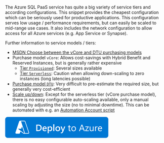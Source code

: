 ﻿The Azure SQL PaaS service has quite a big variety of service tiers and according configurations. This snippet provides the cheapest configuration which can be seriously used for productive applications. This configuration serves low usage / performance requirements, but can easily be scaled to mid-range use cases. It also includes the network configuration to allow access for all Azure services (e.g. App Service or Synapse).

Further information to service models / tiers:
* [MSDN Choose between the vCore and DTU purchasing models](https://docs.microsoft.com/en-us/azure/azure-sql/database/purchasing-models)
* Purchase model `vCore`: Allows cost-savings with Hybrid Benefit and Reserved Instances, but is generally rather expensive
  * [Tier `Provisioned`](https://docs.microsoft.com/en-us/azure/azure-sql/database/service-tiers-sql-database-vcore#service-tiers): Several sizes available
  * [Tier `Serverless`](https://docs.microsoft.com/en-us/azure/azure-sql/database/serverless-tier-overview): Caution when allowing down-scaling to zero instances (long latencies possible)
* [Purchase model `DTU`](https://docs.microsoft.com/en-us/azure/azure-sql/database/service-tiers-dtu): Very difficult to pre-estimate the required size, but generally very cost-efficient
* [Scale up/down](https://docs.microsoft.com/en-us/azure/azure-sql/database/scale-resources): Except for the serverless tier (vCore purchase model), there is no easy configurable auto-scaling available, only a manual scaling by adjusting the size (no to minimal downtime). This can be automated with e.g. an [Automation Account script](https://techcommunity.microsoft.com/t5/azure-database-support-blog/how-to-auto-scale-azure-sql-databases/ba-p/2235441)

[![Deploy to Azure](https://github.com/garaio/AzureRecipes/raw/master/Resources/deploybutton.svg?sanitize=true)](https://portal.azure.com/#create/Microsoft.Template/uri/https%3A%2F%2Fraw.githubusercontent.com%2Fgaraio%2FAzureRecipes%2Fmaster%2FSnippets%2FARM%2Fdtu-based-sql-database-for-paas-solutions%2Fazuredeploy.json)